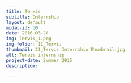 ```yaml
---
title: Tervis
subtitle: Internship
layout: default
modal-id: 10
date: 2016-03-28
img: Tervis_1.png
img-folder: 11_Tervis
thumbnail: 11_Tervis Internship Thumbnail.jpg
alt: Tervis internship
project-date: Summer 2015
description: 

---
```

